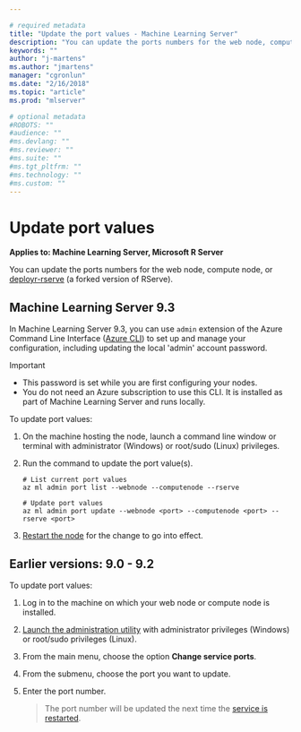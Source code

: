 ```yaml
---

# required metadata
title: "Update the port values - Machine Learning Server"
description: "You can update the ports numbers for the web node, compute node, or deployr-rserve."
keywords: ""
author: "j-martens"
ms.author: "jmartens"
manager: "cgronlun"
ms.date: "2/16/2018"
ms.topic: "article"
ms.prod: "mlserver"

# optional metadata
#ROBOTS: ""
#audience: ""
#ms.devlang: ""
#ms.reviewer: ""
#ms.suite: ""
#ms.tgt_pltfrm: ""
#ms.technology: ""
#ms.custom: ""
---
```


# Update port values

**Applies to:  Machine Learning Server, Microsoft R Server**

You can update the ports numbers for the web node, compute node, or [deployr-rserve](https://github.com/Microsoft/deployr-rserve) (a forked version of RServe).

## Machine Learning Server 9.3

In Machine Learning Server 9.3, you can use `admin` extension of the Azure Command Line Interface ([Azure CLI](https://docs.microsoft.com/en-us/cli/azure/install-azure-cli?view=azure-cli-latest)) to set up and manage your configuration, including updating the local 'admin' account password.

>[!Important]
>- This password is set while you are first configuring your nodes.
>- You do not need an Azure subscription to use this CLI. It is installed as part of Machine Learning Server and runs locally.  

To update port values:

1. On the machine hosting the node, launch a command line window or terminal  with administrator (Windows) or root/sudo (Linux) privileges.

1. Run the command to update the port value(s).
   ```azurecli
   # List current port values
   az ml admin port list --webnode --computenode --rserve

   # Update port values
   az ml admin port update --webnode <port> --computenode <port> --rserve <port>
   ```

1. [Restart the node](configure-admin-cli-stop-start.md) for the change to go into effect. 

## Earlier versions: 9.0 - 9.2

To update port values:

1. Log in to the machine on which your web node or compute node is installed.

1. [Launch the administration utility](configure-admin-cli-launch.md) with administrator privileges (Windows) or root/sudo privileges (Linux).

1. From the main menu, choose the option **Change service ports**.

1. From the submenu, choose the port you want to update.

1. Enter the port number. 

   >The port number will be updated the next time the [service is restarted](configure-admin-cli-stop-start.md).
